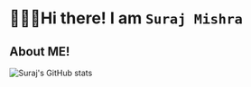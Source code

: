  # 👨🏻‍💻Hi there! I am `Suraj Mishra`
## About ME!


![Suraj's GitHub stats](https://github-readme-stats.vercel.app/api?username=sm5689&count_private=true&show_icons=true&theme=algolia)

<!--
**sm5689/sm5689** is a ✨ _special_ ✨ repository because its `README.md` (this file) appears on your GitHub profile.

Here are some ideas to get you started:

- 🔭 I’m currently working on ...
- 🌱 I’m currently learning ...
- 👯 I’m looking to collaborate on ...
- 🤔 I’m looking for help with ...
- 💬 Ask me about ...
- 📫 How to reach me: ...
- 😄 Pronouns: ...
- ⚡ Fun fact: ...
-->
